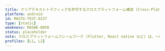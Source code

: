 ```yaml
---
title: クリアテキストトラフィックを許可するクロスプラットフォーム構成 (Cross-Platform Framework Configurations Allowing Cleartext Traffic)
platform: android
id: MASTG-TEST-0237
type: [static]
weakness: MASWE-0050
status: placeholder
note: クロスプラットフォームフレームワーク (Flutter, React native など) は、一般的に HTTP ライブラリの独自実行があり、クリアテキストトラフィックを許可できます。
profiles: [L1, L2]
---
```

